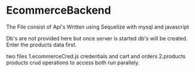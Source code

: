 # EcommerceBackend

The File consist of Api's Written using Sequelize with mysql and javascript

Db's are not provided here but once server is started db's will be created.
Enter the products data first.

two files
1.ecommerceCred.js
  credentials and cart and orders
2.products
  products crud operations
to access both run parallely.
